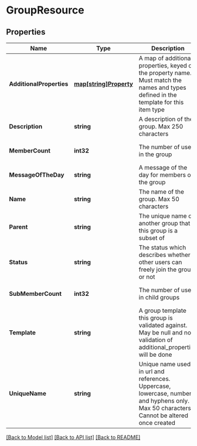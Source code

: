 # GroupResource

## Properties
Name | Type | Description | Notes
------------ | ------------- | ------------- | -------------
**AdditionalProperties** | [**map[string]Property**](Property.md) | A map of additional properties, keyed on the property name.  Must match the names and types defined in the template for this item type | [optional] [default to null]
**Description** | **string** | A description of the group. Max 250 characters | [optional] [default to null]
**MemberCount** | **int32** | The number of users in the group | [optional] [default to null]
**MessageOfTheDay** | **string** | A message of the day for members of the group | [optional] [default to null]
**Name** | **string** | The name of the group. Max 50 characters | [default to null]
**Parent** | **string** | The unique name of another group that this group is a subset of | [optional] [default to null]
**Status** | **string** | The status which describes whether other users can freely join the group or not | [default to null]
**SubMemberCount** | **int32** | The number of users in child groups | [optional] [default to null]
**Template** | **string** | A group template this group is validated against. May be null and no validation of additional_properties will be done | [optional] [default to null]
**UniqueName** | **string** | Unique name used in url and references. Uppercase, lowercase, numbers and hyphens only. Max 50 characters. Cannot be altered once created | [default to null]

[[Back to Model list]](../README.md#documentation-for-models) [[Back to API list]](../README.md#documentation-for-api-endpoints) [[Back to README]](../README.md)



